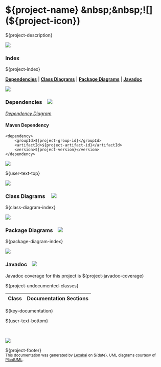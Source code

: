 # ${project-name} &nbsp;&nbsp;![](${project-icon})

${project-description}

![](${project-images}/horizontal-line.png)

### Index

${project-index}

[**Dependencies**](#dependencies) | [**Class Diagrams**](#class-diagrams) | [**Package Diagrams**](#package-diagrams) | [**Javadoc**](#javadoc)

![](${project-images}/horizontal-line.png)

### Dependencies <a name="dependencies"></a> &nbsp;&nbsp; ![](${project-images}/dependencies-40.png)

[*Dependency Diagram*](documentation/diagrams/dependencies.svg)

#### Maven Dependency

    <dependency>
        <groupId>${project-group-id}</groupId>
        <artifactId>${project-artifact-id}</artifactId>
        <version>${project-version}</version>
    </dependency>

![](${project-images}/short-horizontal-line.png)

[//]: # (start-user-text)

${user-text-top}

[//]: # (end-user-text)

![](${project-images}/short-horizontal-line.png)

### Class Diagrams <a name="class-diagrams"></a> &nbsp; &nbsp; ![](${project-images}/diagram-48.png)

${class-diagram-index}

![](${project-images}/short-horizontal-line.png)

### Package Diagrams <a name="package-diagrams"></a> &nbsp;&nbsp; ![](${project-images}/box-40.png)

${package-diagram-index}

![](${project-images}/short-horizontal-line.png)

### Javadoc <a name="javadoc"></a> &nbsp;&nbsp; ![](${project-images}/books-40.png)

Javadoc coverage for this project is ${project-javadoc-coverage}

${project-undocumented-classes}

| Class | Documentation Sections |
|---|---|
${key-documentation}

[//]: # (start-user-text)

${user-text-bottom}

[//]: # (end-user-text)

<br/>

![](${project-images}/horizontal-line.png)

${project-footer}  
<sub>This documentation was generated by [Lexakai](https://github.com/Telenav/lexakai) on ${date}. UML diagrams courtesy
of [PlantUML](http://plantuml.com).</sub>

